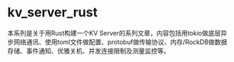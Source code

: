 # kv_server_rust
本系列是关于用Rust构建一个KV Server的系列文章，内容包括用tokio做底层异步网络通讯、使用toml文件做配置、protobuf做传输协议、内存/RockDB做数据存储、事件通知、优雅关机、并发连接限制及测量监控等。

